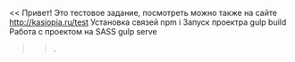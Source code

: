 << Привет! Это тестовое задание, посмотреть можно также на сайте http://kasiopia.ru/test 
Установка связей npm i
Запуск проектра gulp build
Работа с проектом на SASS gulp serve
 >>.
